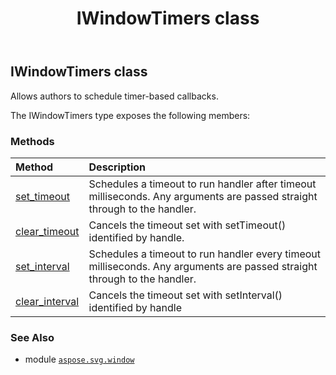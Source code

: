 ﻿---
title: IWindowTimers class
second_title: Aspose.SVG for Python via .NET API References
description: 
type: docs
weight: 30
url: /python-net/aspose.svg.window/iwindowtimers/
is_root: false
---

## IWindowTimers class

Allows authors to schedule timer-based callbacks.



The IWindowTimers type exposes the following members:

### Methods
| Method | Description |
| :- | :- |
| [set_timeout](/svg/python-net/aspose.svg.window/iwindowtimers/set_timeout/#any-int-list) | Schedules a timeout to run handler after timeout milliseconds. Any arguments are passed straight through to the handler. |
| [clear_timeout](/svg/python-net/aspose.svg.window/iwindowtimers/clear_timeout/#int) | Cancels the timeout set with setTimeout() identified by handle. |
| [set_interval](/svg/python-net/aspose.svg.window/iwindowtimers/set_interval/#any-int-list) | Schedules a timeout to run handler every timeout milliseconds. Any arguments are passed straight through to the handler. |
| [clear_interval](/svg/python-net/aspose.svg.window/iwindowtimers/clear_interval/#int) | Cancels the timeout set with setInterval() identified by handle |



### See Also
* module [`aspose.svg.window`](..)
